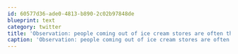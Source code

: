 ```yaml
---
id: 60577d36-ade0-4813-b890-2c02b97848de
blueprint: text
category: twitter
title: 'Observation: people coming out of ice cream stores are often the ones that "least need it".'
caption: 'Observation: people coming out of ice cream stores are often the ones that "least need it".'
---
```

